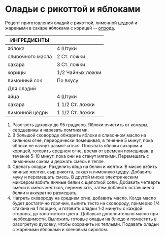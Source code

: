# Оладьи с рикоттой и яблоками

Рецепт приготовления оладий с рикоттой, лимонной цедрой и жареными в сахаре яблоками с корицей -- [отсюда](https://m.povar.ru/recipes/oladi_s_rikottoi_i_yablokami-5165.html).

|ИНГРЕДИЕНТЫ||
|-|-|
|яблока| 4 Штуки|
|сливочного масла| 2 Ст. ложки|
|сахара| 3 Ст. ложки|
|корицы| 1/2 Чайных ложки|
|лимонный сок| По вкусу|
|Для оладий||
|яйца| 4 Штуки|
|сахара| 1 1/2  Ст. ложки|
|лимонной цедры| 1 1/2  Ст. ложки|

1. Разогреть духовку до 95 градусов. Яблоки очистить от кожуры, сердцевины и нарезать ломтиками.
2. В большой сковороде обжарить яблоки в сливочном масло на сильном огне, периодически помешивая, в течение 5 минут, пока яблоки не начнут размягчаться. Посыпать яблоки сахаром и корицей, готовить среднем огне, время от времени помешивая, в течение 5-10 минут, пока они не станут мягкими. Перемешать с лимонным соком и держать смесь в тепле.
3. Сделать оладьи. Разделить яйца на белки и желтки. В миске взбить яичные желтки, сыр рикотта, сахар и лимонную цедру. Добавить муку и перемешать смесь. В другой миске электрическим миксером взбить яичные белки с щепоткой соли. Добавить четверть смеси в смесь желтков, перемешать, затем добавить оставшиеся белки и аккуратно размешать.
4. Нагреть сковороду на среднем огне, добавить масло. Когда масло будет достаточно горячим, вылить тесто на сковороду, примерно 1/4 стакана на 1 порцию, и готовить оладьи 1-2 минуты с каждой стороны, до золотистого цвета. Добавьте дополнительно масло при необходимости. Выложить готовые оладьи на блюдо и поместить в разогретую духовку, чтобы сохранить их теплыми. Подавать оладьи с жареными яблоками и кленовым сиропом. 


